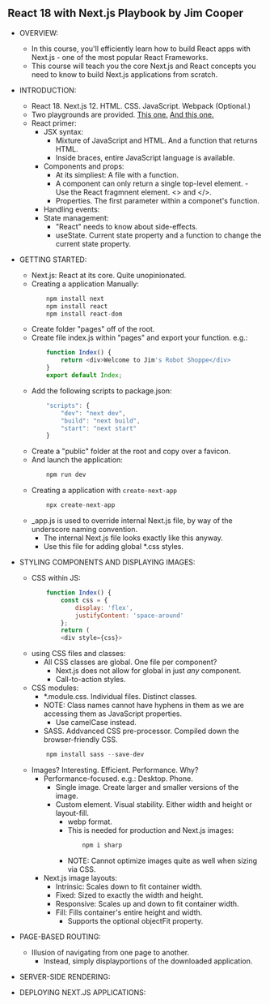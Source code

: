 ## React 18 with Next.js Playbook by Jim Cooper

- OVERVIEW:
    - In this course, you'll efficiently learn how to build React apps with Next.js - one of the most popular React Frameworks. 
    - This course will teach you the core Next.js and React concepts you need to know to build Next.js applications from scratch.

- INTRODUCTION:
    - React 18. Next.js 12. HTML. CSS. JavaScript. Webpack (Optional.)
    - Two playgrounds are provided. [This one.](https://stackblitz.com/edit/nextjs-playgrounds?file=index.html) [And this one.](https://stackblitz.com/github/jmcooper/nextjs-playground?file=pages%2Findex.js)
    - React primer:
        - JSX syntax: 
            - Mixture of JavaScript and HTML. And a function that returns HTML. 
            - Inside braces, entire JavaScript language is available.
        - Components and props:
            - At its simpliest: A file with a function. 
            - A component can only return a single top-level element. - Use the React fragmnent element. <> and </>.
            - Properties. The first parameter within a componet's function.
        - Handling events:
        - State management:
            - "React" needs to know about side-effects.
            - useState. Current state property and a function to change the current state property.

- GETTING STARTED:
    - Next.js: React at its core. Quite unopinionated.
    - Creating a application Manually:
        ```javascript
            npm install next
            npm install react
            npm install react-dom
        ```
    - Create folder "pages" off of the root.
    - Create file index.js within "pages" and export your function. e.g.:
        ```javascript
            function Index() {
                return <div>Welcome to Jim's Robot Shoppe</div>
            }
            export default Index;
        ```
    - Add the following scripts to package.json:
        ```javascript
            "scripts": {
                "dev": "next dev",
                "build": "next build",
                "start": "next start"
            }
        ```
    - Create a "public" folder at the root and copy over a favicon.
    - And launch the application:
        ```javascript
            npm run dev
        ```
    - Creating a application with `create-next-app`
        ```javascript
            npx create-next-app
        ```
    - _app.js is used to override internal Next.js file, by way of the underscore naming convention. 
        - The internal Next.js file looks exactly like this anyway.
        - Use this file for adding global *.css styles.

- STYLING COMPONENTS AND DISPLAYING IMAGES:
    - CSS within JS:
        ```javascript
            function Index() {
                const css = { 
                    display: 'flex',
                    justifyContent: 'space-around' 
                };
                return (
                <div style={css}>
        ```
    - using CSS files and classes:
        - All CSS classes are global. One file per component?
            - Next.js does not allow for global in just *any* component.
            - Call-to-action styles.
    - CSS modules:
        - *.module.css. Individual files. Distinct classes.
        - NOTE: Class names cannot have hyphens in them as we are accessing them as JavaScript properties. 
            - Use camelCase instead.
        - SASS. Addvanced CSS pre-processor. Compiled down the browser-friendly CSS.
        ```javascript
            npm install sass --save-dev
        ```
    - Images? Interesting. Efficient. Performance. Why?
        - Performance-focused. e.g.: Desktop. Phone. 
            - Single image. Create larger and smaller versions of the image.
            - Custom element. Visual stability. Either width and height or layout-fill.
                - webp format.
                - This is needed for production and Next.js images:
                    ```javascript
                        npm i sharp
                    ```
                - NOTE: Cannot optimize images quite as well when sizing via CSS.
        - Next.js image layouts:
            - Intrinsic: Scales down to fit container width.
            - Fixed: Sized to exactly the width and height.
            - Responsive: Scales up and down to fit container width.
            - Fill: Fills container's entire height and width.
                - Supports the optional objectFit property.

- PAGE-BASED ROUTING:
    - Illusion of navigating from one page to another.
        - Instead, simply displayportions of the downloaded application.

- SERVER-SIDE RENDERING:

- DEPLOYING NEXT.JS APPLICATIONS:
